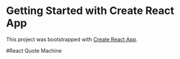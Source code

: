 # Getting Started with Create React App

This project was bootstrapped with [Create React App](https://github.com/facebook/create-react-app).

#React Quote Machine
